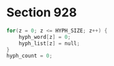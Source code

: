 # Section 928

```c << Set initial values of key variables >>+=
for(z = 0; z <= HYPH_SIZE; z++) {
    hyph_word[z] = 0;
    hyph_list[z] = null;
}
hyph_count = 0;
```
